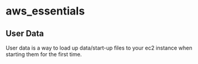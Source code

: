 # aws_essentials

## User Data
User data is a way to load up data/start-up files to your ec2 instance when starting them for the first time.